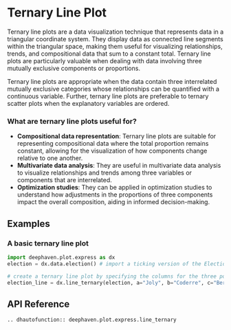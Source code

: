# Ternary Line Plot

Ternary line plots are a data visualization technique that represents data in a triangular coordinate system. They display data as connected line segments within the triangular space, making them useful for visualizing relationships, trends, and compositional data that sum to a constant total. Ternary line plots are particularly valuable when dealing with data involving three mutually exclusive components or proportions.

Ternary line plots are appropriate when the data contain three interrelated mutually exclusive categories whose relationships can be quantified with a continuous variable. Further, ternary line plots are preferable to ternary scatter plots when the explanatory variables are ordered.

### What are ternary line plots useful for?

- **Compositional data representation**: Ternary line plots are suitable for representing compositional data where the total proportion remains constant, allowing for the visualization of how components change relative to one another.
- **Multivariate data analysis**: They are useful in multivariate data analysis to visualize relationships and trends among three variables or components that are interrelated.
- **Optimization studies**: They can be applied in optimization studies to understand how adjustments in the proportions of three components impact the overall composition, aiding in informed decision-making.

## Examples

### A basic ternary line plot

```python order=election_line,election
import deephaven.plot.express as dx
election = dx.data.election() # import a ticking version of the Election dataset

# create a ternary line plot by specifying the columns for the three points of the triangle
election_line = dx.line_ternary(election, a="Joly", b="Coderre", c="Bergeron")
```

## API Reference
```{eval-rst}
.. dhautofunction:: deephaven.plot.express.line_ternary
```